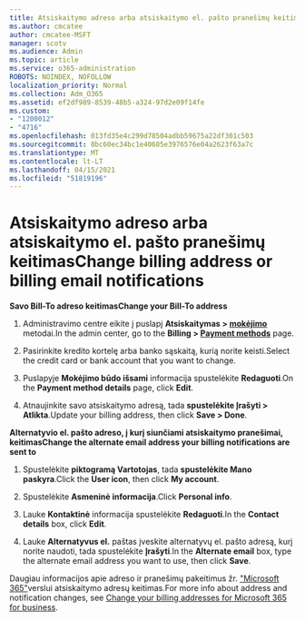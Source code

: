 ```yaml
---
title: Atsiskaitymo adreso arba atsiskaitymo el. pašto pranešimų keitimas
ms.author: cmcatee
author: cmcatee-MSFT
manager: scotv
ms.audience: Admin
ms.topic: article
ms.service: o365-administration
ROBOTS: NOINDEX, NOFOLLOW
localization_priority: Normal
ms.collection: Adm_O365
ms.assetid: ef2df989-8539-48b5-a324-97d2e09f14fe
ms.custom:
- "1200012"
- "4716"
ms.openlocfilehash: 013fd35e4c299d78504adbb59675a22df301c503
ms.sourcegitcommit: 8bc60ec34bc1e40685e3976576e04a2623f63a7c
ms.translationtype: MT
ms.contentlocale: lt-LT
ms.lasthandoff: 04/15/2021
ms.locfileid: "51819196"
---
```

# <a name="change-billing-address-or-billing-email-notifications"></a><span data-ttu-id="1c2a4-102">Atsiskaitymo adreso arba atsiskaitymo el. pašto pranešimų keitimas</span><span class="sxs-lookup"><span data-stu-id="1c2a4-102">Change billing address or billing email notifications</span></span>

<span data-ttu-id="1c2a4-103">**Savo Bill-To adreso keitimas**</span><span class="sxs-lookup"><span data-stu-id="1c2a4-103">**Change your Bill-To address**</span></span>

1. <span data-ttu-id="1c2a4-104">Administravimo centre eikite į puslapį **Atsiskaitymas > [mokėjimo](https://go.microsoft.com/fwlink/p/?linkid=2018806)** metodai.</span><span class="sxs-lookup"><span data-stu-id="1c2a4-104">In the admin center, go to the **Billing > [Payment methods](https://go.microsoft.com/fwlink/p/?linkid=2018806)** page.</span></span>

2. <span data-ttu-id="1c2a4-105">Pasirinkite kredito kortelę arba banko sąskaitą, kurią norite keisti.</span><span class="sxs-lookup"><span data-stu-id="1c2a4-105">Select the credit card or bank account that you want to change.</span></span>

3. <span data-ttu-id="1c2a4-106">Puslapyje **Mokėjimo būdo išsami** informacija spustelėkite **Redaguoti**.</span><span class="sxs-lookup"><span data-stu-id="1c2a4-106">On the **Payment method details** page, click **Edit**.</span></span>

4. <span data-ttu-id="1c2a4-107">Atnaujinkite savo atsiskaitymo adresą, tada **spustelėkite Įrašyti > Atlikta**.</span><span class="sxs-lookup"><span data-stu-id="1c2a4-107">Update your billing address, then click **Save > Done**.</span></span>

<span data-ttu-id="1c2a4-108">**Alternatyvio el. pašto adreso, į kurį siunčiami atsiskaitymo pranešimai, keitimas**</span><span class="sxs-lookup"><span data-stu-id="1c2a4-108">**Change the alternate email address your billing notifications are sent to**</span></span> 

1. <span data-ttu-id="1c2a4-109">Spustelėkite **piktogramą Vartotojas**, tada **spustelėkite Mano paskyra**.</span><span class="sxs-lookup"><span data-stu-id="1c2a4-109">Click the **User icon**, then click **My account**.</span></span>

2. <span data-ttu-id="1c2a4-110">Spustelėkite **Asmeninė informacija**.</span><span class="sxs-lookup"><span data-stu-id="1c2a4-110">Click **Personal info**.</span></span>

3. <span data-ttu-id="1c2a4-111">Lauke **Kontaktinė** informacija spustelėkite **Redaguoti**.</span><span class="sxs-lookup"><span data-stu-id="1c2a4-111">In the **Contact details** box, click **Edit**.</span></span>

4. <span data-ttu-id="1c2a4-112">Lauke **Alternatyvus el.** paštas įveskite alternatyvų el. pašto adresą, kurį norite naudoti, tada spustelėkite **Įrašyti**.</span><span class="sxs-lookup"><span data-stu-id="1c2a4-112">In the **Alternate email** box, type the alternate email address you want to use, then click **Save**.</span></span>

<span data-ttu-id="1c2a4-113">Daugiau informacijos apie adreso ir pranešimų pakeitimus žr. ["Microsoft 365"](https://docs.microsoft.com/microsoft-365/commerce/billing-and-payments/change-your-billing-addresses?view=o365-worldwide)verslui atsiskaitymo adresų keitimas.</span><span class="sxs-lookup"><span data-stu-id="1c2a4-113">For more info about address and notification changes, see [Change your billing addresses for Microsoft 365 for business](https://docs.microsoft.com/microsoft-365/commerce/billing-and-payments/change-your-billing-addresses?view=o365-worldwide).</span></span>
